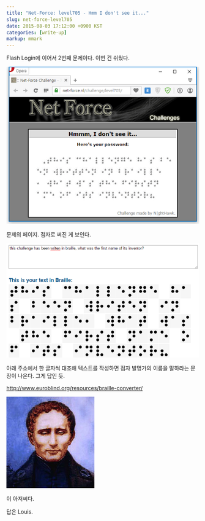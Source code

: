 ```yaml
---
title: "Net-Force: level705 - Hmm I don't see it..."
slug: net-force-level705
date: 2015-08-03 17:12:00 +0900 KST
categories: [write-up]
markup: mmark
---
```


Flash Login에 이어서 2번째 문제이다. 이번 건 쉬웠다.

![Net-Force level705](net-force-level705.png)

문제의 페이지. 점자로 써진 게 보인다.

![Braille converter](braille-converter.png)

아래 주소에서 한 글자씩 대조해 텍스트를 작성하면 점자 발명가의 이름을 말하라는 문장이 나온다. 그게 답인 듯.

<http://www.euroblind.org/resources/braille-converter/>

![Louis](louis.jpg)

이 아저씨다.

답은 Louis.
